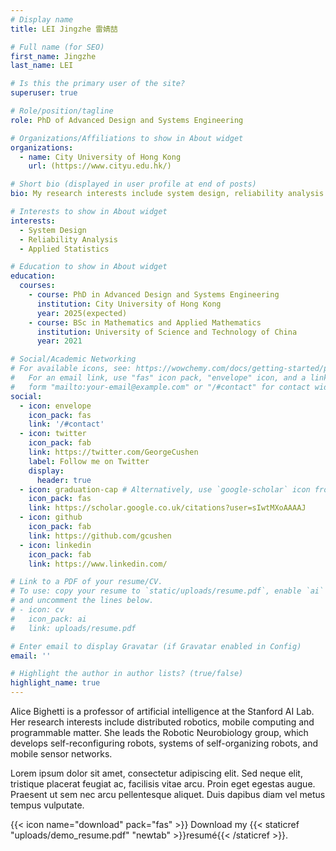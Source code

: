 ```yaml
---
# Display name
title: LEI Jingzhe 雷婧喆

# Full name (for SEO)
first_name: Jingzhe
last_name: LEI

# Is this the primary user of the site?
superuser: true

# Role/position/tagline
role: PhD of Advanced Design and Systems Engineering

# Organizations/Affiliations to show in About widget
organizations:
  - name: City University of Hong Kong
    url: (https://www.cityu.edu.hk/)

# Short bio (displayed in user profile at end of posts)
bio: My research interests include system design, reliability analysis and applied statistics.

# Interests to show in About widget
interests:
  - System Design
  - Reliability Analysis
  - Applied Statistics

# Education to show in About widget
education:
  courses:
    - course: PhD in Advanced Design and Systems Engineering
      institution: City University of Hong Kong
      year: 2025(expected)
    - course: BSc in Mathematics and Applied Mathematics
      institution: University of Science and Technology of China
      year: 2021

# Social/Academic Networking
# For available icons, see: https://wowchemy.com/docs/getting-started/page-builder/#icons
#   For an email link, use "fas" icon pack, "envelope" icon, and a link in the
#   form "mailto:your-email@example.com" or "/#contact" for contact widget.
social:
  - icon: envelope
    icon_pack: fas
    link: '/#contact'
  - icon: twitter
    icon_pack: fab
    link: https://twitter.com/GeorgeCushen
    label: Follow me on Twitter
    display:
      header: true
  - icon: graduation-cap # Alternatively, use `google-scholar` icon from `ai` icon pack
    icon_pack: fas
    link: https://scholar.google.co.uk/citations?user=sIwtMXoAAAAJ
  - icon: github
    icon_pack: fab
    link: https://github.com/gcushen
  - icon: linkedin
    icon_pack: fab
    link: https://www.linkedin.com/

# Link to a PDF of your resume/CV.
# To use: copy your resume to `static/uploads/resume.pdf`, enable `ai` icons in `params.yaml`,
# and uncomment the lines below.
# - icon: cv
#   icon_pack: ai
#   link: uploads/resume.pdf

# Enter email to display Gravatar (if Gravatar enabled in Config)
email: ''

# Highlight the author in author lists? (true/false)
highlight_name: true
---
```


Alice Bighetti is a professor of artificial intelligence at the Stanford AI Lab. Her research interests include distributed robotics, mobile computing and programmable matter. She leads the Robotic Neurobiology group, which develops self-reconfiguring robots, systems of self-organizing robots, and mobile sensor networks.

Lorem ipsum dolor sit amet, consectetur adipiscing elit. Sed neque elit, tristique placerat feugiat ac, facilisis vitae arcu. Proin eget egestas augue. Praesent ut sem nec arcu pellentesque aliquet. Duis dapibus diam vel metus tempus vulputate.

{{< icon name="download" pack="fas" >}} Download my {{< staticref "uploads/demo_resume.pdf" "newtab" >}}resumé{{< /staticref >}}.
